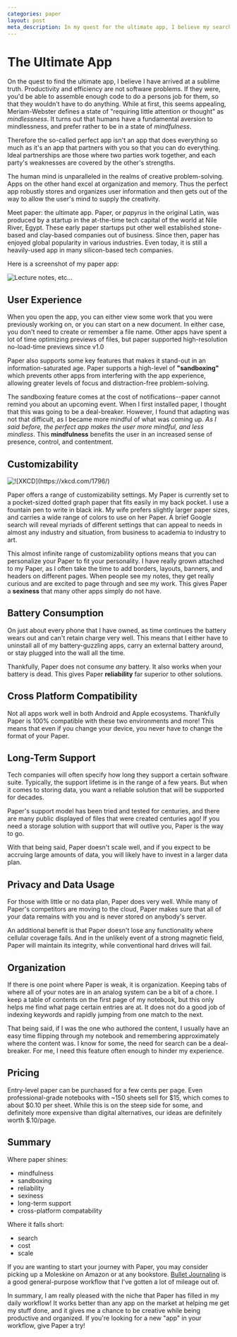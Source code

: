 ```yaml
---
categories: paper
layout: post
meta_description: In my quest for the ultimate app, I believe my search has finally converged...
---
```


# The Ultimate App

On the quest to find the ultimate app, I believe I have arrived at a sublime truth. Productivity and efficiency are not software problems. If they were, you'd be able to assemble enough code to do a persons job for them, so that they wouldn't have to do anything. While at first, this seems appealing, Meriam-Webster defines a state of "requiring little attention or thought" as *mindlessness*. It turns out that humans have a fundamental aversion to mindlessness, and prefer rather to be in a state of *mindfulness*.

Therefore the so-called perfect app isn't an app that does everything so much as it's an app that partners with you so that you can do everything. Ideal partnerships are those where two parties work together, and each party's weaknesses are covered by the other's strengths. 

The human mind is unparalleled in the realms of creative problem-solving. Apps on the other hand excel at organization and memory. Thus the perfect app robustly stores and organizes user information and then gets out of the way to allow the user's mind to supply the creativity.

Meet paper: the ultimate app. Paper, or *papyrus* in the original Latin, was produced by a startup in the at-the-time tech capital of the world at Nile River, Egypt. These early paper startups put other well established stone-based and clay-based companies out of business. Since then, paper has enjoyed global popularity in various industries. Even today, it is still a heavily-used app in many silicon-based tech companies.

Here is a screenshot of my paper app:

![Lecture notes, etc...]("https://i.imgur.com/cEsIvO9.jpg")

## User Experience

When you open the app, you can either view some work that you were previously working on, or you can start on a new document. In either case, you don't need to create or remember a file name. Other apps have spent a lot of time optimizing previews of files, but paper supported high-resolution no-load-time previews since v1.0

Paper also supports some key features that makes it stand-out in an information-saturated age. Paper supports a high-level of **"sandboxing"** which prevents other apps from interfering with the app experience, allowing greater levels of focus and distraction-free problem-solving.

The sandboxing feature comes at the cost of notifications--paper cannot remind you about an upcoming event. When I first installed paper, I thought that this was going to be a deal-breaker. However, I found that adapting was not that difficult, as I became more mindful of what was coming up. *As I said before, the perfect app makes the user more mindful, and less mindless*. This **mindfulness** benefits the user in an increased sense of presence, control, and contentment.

## Customizability

![ !\[XKCD\](https://xkcd.com/1796/)](https://imgs.xkcd.com/comics/focus_knob.png "https://xkcd.com/1796/")

Paper offers a range of customizability settings. My Paper is currently set to a pocket-sized dotted graph paper that fits easily in my back pocket. I use a fountain pen to write in black ink. My wife prefers slightly larger paper sizes, and carries a wide range of colors to use on her Paper.
A brief Google search will reveal myriads of different settings that can appeal to needs in almost any industry and situation, from business to academia to industry to art.

This almost infinite range of customizability options means that you can personalize your Paper to fit your personality. I have really grown attached to my Paper, as I often take the time to add borders, layouts, banners, and headers on different pages. When people see my notes, they get really curious and are excited to page through and see my work. This gives Paper a **sexiness** that many other apps simply do not have.


## Battery Consumption

On just about every phone that I have owned, as time continues the battery wears out and can't retain charge very well. This means that I either have to uninstall all of my battery-guzzling apps, carry an external battery around, or stay plugged into the wall all the time.

Thankfully, Paper does not consume *any* battery. It also works when your battery is dead. This gives Paper **reliability** far superior to other solutions.

## Cross Platform Compatibility

Not all apps work well in both Android and Apple ecosystems. Thankfully Paper is 100% compatible with these two environments and more! This means that even if you change your device, you never have to change the format of your Paper.

## Long-Term Support

Tech companies will often specify how long they support a certain software suite. Typically, the support lifetime is in the range of a few years. But when it comes to storing data, you want a reliable solution that will be supported for decades.

Paper's support model has been tried and tested for centuries, and there are many public displayed of files that were created centuries ago! If you need a storage solution with support that will outlive you, Paper is the way to go.

With that being said, Paper doesn't scale well, and if you expect to be accruing large amounts of data, you will likely have to invest in a larger data plan.

## Privacy and Data Usage

For those with little or no data plan, Paper does very well. While many of Paper's competitors are moving to the cloud, Paper makes sure that all of your data remains with you and is never stored on anybody's server.

An additional benefit is that Paper doesn't lose any functionality where cellular coverage fails. And in the unlikely event of a strong magnetic field, Paper will maintain its integrity, while conventional hard drives will fail.

## Organization 

If there is one point where Paper is weak, it is organization. Keeping tabs of where all of your notes are in an analog system can be a bit of a chore. I keep a table of contents on the first page of my notebook, but this only helps me find what page certain entries are at. It does not do a good job of indexing keywords and rapidly jumping from one match to the next.

That being said, if I was the one who authored the content, I usually have an easy time flipping through my notebook and remembering approximately where the content was. I know for some, the need for search can be a deal-breaker. For me, I need this feature often enough to hinder my experience.

## Pricing

Entry-level paper can be purchased for a few cents per page. Even professional-grade notebooks with ~150 sheets sell for $15, which comes to about $0.10 per sheet. While this is on the steep side for some, and definitely more expensive than digital alternatives, our ideas are definitely worth $.10/page.

## Summary

Where paper shines:

- mindfulness
- sandboxing
- reliability
- sexiness
- long-term support
- cross-platform compatability


Where it falls short:

- search
- cost
- scale

If you are wanting to start your journey with Paper, you may consider picking up a Moleskine on Amazon or at any bookstore. [Bullet Journaling](bulletjournal.com "BulletJournal.com") is a good general-purpose workflow that I've gotten a lot of mileage out of.

In summary, I am really pleased with the niche that Paper has filled in my daily workflow! It works better than any app on the market at helping me get my stuff done, and it gives me a chance to be creative while being productive and organized. If you're looking for a new "app" in your workflow, give Paper a try!
